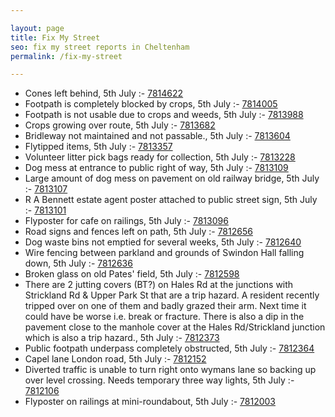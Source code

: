 ```yaml
---

layout: page
title: Fix My Street
seo: fix my street reports in Cheltenham
permalink: /fix-my-street

---
```


<!-- fix_marker starts -->

- Cones left behind, 5th July :- [7814622](https://www.fixmystreet.com/report/7814622)
- Footpath is completely blocked by crops, 5th July :- [7814005](https://www.fixmystreet.com/report/7814005)
- Footpath is not usable due to crops and weeds, 5th July :- [7813988](https://www.fixmystreet.com/report/7813988)
- Crops growing over route, 5th July :- [7813682](https://www.fixmystreet.com/report/7813682)
- Bridleway not maintained and not passable., 5th July :- [7813604](https://www.fixmystreet.com/report/7813604)
- Flytipped items, 5th July :- [7813357](https://www.fixmystreet.com/report/7813357)
- Volunteer litter pick bags ready for collection, 5th July :- [7813228](https://www.fixmystreet.com/report/7813228)
- Dog mess at entrance to public right of way, 5th July :- [7813109](https://www.fixmystreet.com/report/7813109)
- Large amount of dog mess on pavement on old railway bridge, 5th July :- [7813107](https://www.fixmystreet.com/report/7813107)
- R A Bennett estate agent poster attached to public street sign, 5th July :- [7813101](https://www.fixmystreet.com/report/7813101)
- Flyposter for cafe on railings, 5th July :- [7813096](https://www.fixmystreet.com/report/7813096)
- Road signs and fences left on path, 5th July :- [7812656](https://www.fixmystreet.com/report/7812656)
- Dog waste bins not emptied for several weeks, 5th July :- [7812640](https://www.fixmystreet.com/report/7812640)
- Wire fencing between parkland and grounds of Swindon Hall falling down, 5th July :- [7812636](https://www.fixmystreet.com/report/7812636)
- Broken glass on old Pates' field, 5th July :- [7812598](https://www.fixmystreet.com/report/7812598)
- There are 2 jutting covers (BT?) on Hales Rd at the junctions with Strickland Rd & Upper Park St that are a trip hazard. A resident recently tripped over on one of them and badly grazed their arm. Next time it could have be worse i.e. break or fracture. There is also a dip in the pavement close to the manhole cover at the Hales Rd/Strickland junction which is also a trip hazard., 5th July :- [7812373](https://www.fixmystreet.com/report/7812373)
- Public footpath underpass completely obstructed, 5th July :- [7812364](https://www.fixmystreet.com/report/7812364)
- Capel lane London road, 5th July :- [7812152](https://www.fixmystreet.com/report/7812152)
- Diverted traffic is unable to turn right onto wymans lane so backing up over level crossing. Needs temporary three way lights, 5th July :- [7812106](https://www.fixmystreet.com/report/7812106)
- Flyposter on railings at mini-roundabout, 5th July :- [7812003](https://www.fixmystreet.com/report/7812003)

<!-- fix_marker ends -->